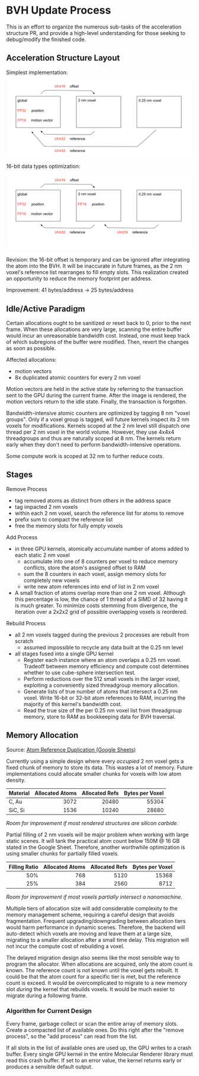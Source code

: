 # BVH Update Process

This is an effort to organize the numerous sub-tasks of the acceleration structure PR, and provide a high-level understanding for those seeking to debug/modify the finished code.

## Acceleration Structure Layout

Simplest implementation:

![Acceleration Structure Layout](./AccelerationStructureLayout.png)

16-bit data types optimization:

![Acceleration Structure Layout (16-Bit)](./AccelerationStructureLayout_16Bit.png)

Revision: the 16-bit offset is temporary and can be ignored after integrating the atom into the BVH. It will be inaccurate in future frames, as the 2 nm voxel's reference list rearranges to fill empty slots. This realization created an opportunity to reduce the memory footprint per address.

Improvement: 41 bytes/address → 25 bytes/address

## Idle/Active Paradigm

Certain allocations ought to be sanitized or reset back to 0, prior to the next frame. When these allocations are very large, scanning the entire buffer would incur an unreasonable bandwidth cost. Instead, one must keep track of which subregions of the buffer were modified. Then, revert the changes as soon as possible.

Affected allocations:
- motion vectors
- 8x duplicated atomic counters for every 2 nm voxel

Motion vectors are held in the active state by referring to the transaction sent to the GPU during the current frame. After the image is rendered, the motion vectors return to the idle state. Finally, the transaction is forgotten.

Bandwidth-intensive atomic counters are optimized by tagging 8 nm "voxel groups". Only if a voxel group is tagged, will future kernels inspect its 2 nm voxels for modifications. Kernels scoped at the 2 nm level still dispatch one thread per 2 nm voxel in the world volume. However, they use 4x4x4 threadgroups and thus are naturally scoped at 8 nm. The kernels return early when they don't need to perform bandwidth-intensive operations.

Some compute work is scoped at 32 nm to further reduce costs.

## Stages

Remove Process
- tag removed atoms as distinct from others in the address space
- tag impacted 2 nm voxels
- within each 2 nm voxel, search the reference list for atoms to remove
- prefix sum to compact the reference list
- free the memory slots for fully empty voxels

Add Process
- in three GPU kernels, atomically accumulate number of atoms added to each static 2 nm voxel
  - accumulate into one of 8 counters per voxel to reduce memory conflicts, store the atom's assigned offset to RAM
  - sum the 8 counters in each voxel, assign memory slots for completely new voxels
  - write new atom references into end of list in 2 nm voxel
- A small fraction of atoms overlap more than one 2 nm voxel. Although this percentage is low, the chance of 1 thread of a SIMD of 32 having it is much greater. To minimize costs stemming from divergence, the iteration over a 2x2x2 grid of possible overlapping voxels is reordered.

Rebuild Process
- all 2 nm voxels tagged during the previous 2 processes are rebuilt from scratch
  - assumed impossible to recycle any data built at the 0.25 nm level
- all stages fused into a single GPU kernel
  - Register each instance where an atom overlaps a 0.25 nm voxel. Tradeoff between memory efficiency and compute cost determines whether to use cube-sphere intersection test.
  - Perform reductions over the 512 small voxels in the larger voxel, exploiting a conveniently sized threadgroup memory allocation.
  - Generate lists of true number of atoms that intersect a 0.25 nm voxel. Write 16-bit or 32-bit atom references to RAM, incurring the majority of this kernel's bandwidth cost.
  - Read the true size of the per 0.25 nm voxel list from threadgroup memory, store to RAM as bookkeeping data for BVH traversal.

## Memory Allocation

Source: [Atom Reference Duplication (Google Sheets)](https://docs.google.com/spreadsheets/d/1fxRzCieXW_vcBb1BZYGbM1HC4lEH1FEMcF28JEvGtn0/edit?usp=sharing)

Currently using a simple design where every _occupied_ 2 nm voxel gets a fixed chunk of memory to store its data. This wastes a lot of memory. Future implementations could allocate smaller chunks for voxels with low atom density.

| Material | Allocated Atoms | Allocated Refs | Bytes per Voxel |
| -------- | --------------: | -------------: | --------------: |
| C, Au    | 3072            | 20480          | 55304           |
| SiC, Si  | 1536            | 10240          | 28680           |

_Room for improvement if most rendered structures are silicon carbide._

Partial filling of 2 nm voxels will be major problem when working with large static scenes. It will tank the practical atom count below 150M @ 16 GB stated in the Google Sheet. Therefore, another worthwhile optimization is using smaller chunks for partially filled voxels.

| Filling Ratio | Allocated Atoms | Allocated Refs | Bytes per Voxel |
| ------------: | --------------: | -------------: | --------------: |
| 50%           | 768             | 5120           | 15368           |
| 25%           | 384             | 2560           | 8712            |

_Room for improvement if most voxels partially intersect a nanomachine._

Multiple tiers of allocation size will add considerable complexity to the memory management scheme, requiring a careful design that avoids fragmentation. Frequent upgrading/downgrading between allocation tiers would harm performance in dynamic scenes. Therefore, the backend will auto-detect which voxels are moving and leave them at a large size, migrating to a smaller allocation after a small time delay. This migration will not incur the compute cost of rebuilding a voxel.

The delayed migration design also seems like the most sensible way to program the allocator. When allocations are acquired, only the atom count is known. The reference count is not known until the voxel gets rebuilt. It could be that the atom count for a specific tier is met, but the reference count is exceed. It would be overcomplicated to migrate to a new memory slot _during_ the kernel that rebuilds voxels. It would be much easier to migrate during a following frame.

### Algorithm for Current Design

Every frame, garbage collect or scan the entire array of memory slots. Create a compacted list of available ones. Do this right after the "remove process", so the "add process" can read from the list.

If all slots in the list of available ones are used up, the GPU writes to a crash buffer. Every single GPU kernel in the entire Molecular Renderer library must read this crash buffer. If set to an error value, the kernel returns early or produces a sensible default output.
